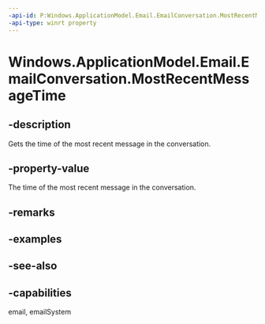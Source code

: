 ```yaml
---
-api-id: P:Windows.ApplicationModel.Email.EmailConversation.MostRecentMessageTime
-api-type: winrt property
---
```


<!-- Property syntax
public Windows.Foundation.DateTime MostRecentMessageTime { get; }
-->

# Windows.ApplicationModel.Email.EmailConversation.MostRecentMessageTime

## -description
Gets the time of the most recent message in the conversation.

## -property-value
The time of the most recent message in the conversation.

## -remarks

## -examples

## -see-also

## -capabilities
email, emailSystem
